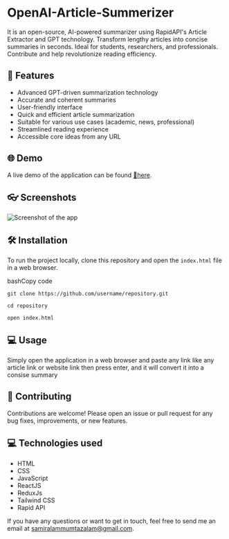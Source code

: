# OpenAI-Article-Summerizer
It is an open-source, AI-powered summarizer using RapidAPI's Article Extractor and GPT technology. Transform lengthy articles into concise summaries in seconds. Ideal for students, researchers, and professionals. Contribute and help revolutionize reading efficiency.

## 🚀 Features

- Advanced GPT-driven summarization technology
- Accurate and coherent summaries
- User-friendly interface
- Quick and efficient article summarization
- Suitable for various use cases (academic, news, professional)
- Streamlined reading experience
- Accessible core ideas from any URL

## 🌐 Demo

A live demo of the application can be found [🚀here]([https://d-portfolio-f41f9.web.app/](https://glittery-gelato-eedbcd.netlify.app/)).

## 👓 Screenshots

![Screenshot of the app](/openai.png)

## 🛠️ Installation

To run the project locally, clone this repository and open the `index.html` file in a web browser.

bashCopy code

`git clone https://github.com/username/repository.git`

`cd repository`

`open index.html` 

## 💻 Usage

Simply open the application in a web browser and paste any link like any article link or website link then press enter, and it will convert it into a consise summary

## 🤝 Contributing

Contributions are welcome! Please open an issue or pull request for any bug fixes, improvements, or new features.

## 💻 Technologies used

-   HTML
-   CSS
-   JavaScript
-   ReactJS
-   ReduxJs
-   Tailwind CSS
-   Rapid API

If you have any questions or want to get in touch, feel free to send me an email at samiralammumtazalam@gmail.com.
